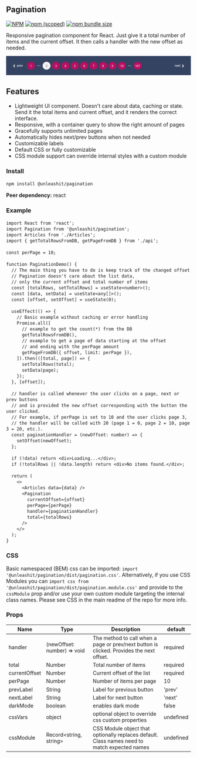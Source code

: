 ## Pagination

[![NPM](https://img.shields.io/npm/l/@unleashit/navigation.svg)](https://github.com/unleashit/npm-library/blob/master/LICENSE)
[![npm (scoped)](https://img.shields.io/npm/v/@unleashit/pagination.svg)](https://www.npmjs.com/package/@unleashit/pagination)
[![npm bundle size](https://img.shields.io/bundlephobia/minzip/@unleashit/pagination.svg)](https://bundlephobia.com/result?p=@unleashit/pagination)

Responsive pagination component for React. Just give it a total number of items and the current offset. It then calls a handler with the new offset as needed.

![pagination component](https://github.com/unleashit/npm-library/raw/master/packages/pagination/pagination.png)

## Features

- Lightweight UI component. Doesn't care about data, caching or state. Send it the total items and current offset, and it renders the correct interface.
- Responsive, with a container query to show the right amount of pages
- Gracefully supports unlimited pages
- Automatically hides next/prev buttons when not needed
- Customizable labels
- Default CSS or fully customizable
- CSS module support can override internal styles with a custom module

### Install

```bash
npm install @unleashit/pagination
```

**Peer dependency:** react

### Example

```tsx
import React from 'react';
import Pagination from '@unleashit/pagination';
import Articles from './Articles';
import { getTotalRowsFromDB, getPageFromDB } from './api';

const perPage = 10;

function PaginationDemo() {
  // The main thing you have to do is keep track of the changed offset
  // Pagination doesn't care about the list data,
  // only the current offset and total number of items
  const [totalRows, setTotalRows] = useState<number>();
  const [data, setData] = useState<any[]>();
  const [offset, setOffset] = useState(0);

  useEffect(() => {
    // Basic example without caching or error handling
    Promise.all([
      // example to get the count(*) from the DB
      getTotalRowsFromDB(),
      // example to get a page of data starting at the offset
      // and ending with the perPage amount
      getPageFromDB({ offset, limit: perPage }),
    ]).then(([total, page]) => {
      setTotalRows(total);
      setData(page);
    });
  }, [offset]);

  // handler is called whenever the user clicks on a page, next or prev buttons
  // and is provided the new offset corresponding with the button the user clicked.
  // For example, if perPage is set to 10 and the user clicks page 3,
  // the handler will be called with 20 (page 1 = 0, page 2 = 10, page 3 = 20, etc.).
  const paginationHandler = (newOffset: number) => {
    setOffset(newOffset);
  };

  if (!data) return <div>Loading...</div>;
  if (!totalRows || !data.length) return <div>No items found.</div>;

  return (
    <>
      <Articles data={data} />
      <Pagination
        currentOffset={offset}
        perPage={perPage}
        handler={paginationHandler}
        total={totalRows}
      />
    </>
  );
}
```

### CSS

Basic namespaced (BEM) css can be imported: `import '@unleashit/pagination/dist/pagination.css'`. Alternatively, if you use CSS Modules you can `import css from '@unleashit/pagination/dist/pagination.module.css'` and provide to the `cssModule` prop and/or use your own custom module targeting the internal class names. Please see CSS in the main readme of the repo for more info.

### Props

| Name          | Type                        | Description                                                                                  | default   |
| ------------- | --------------------------- | -------------------------------------------------------------------------------------------- | --------- |
| handler       | (newOffset: number) => void | The method to call when a page or prev/next button is clicked. Provides the next offset.     | required  |
| total         | Number                      | Total number of items                                                                        | required  |
| currentOffset | Number                      | Current offset of the list                                                                   | required  |
| perPage       | Number                      | Number of items per page                                                                     | 10        |
| prevLabel     | String                      | Label for previous button                                                                    | 'prev'    |
| nextLabel     | String                      | Label for next button                                                                        | 'next'    |
| darkMode      | boolean                     | enables dark mode                                                                            | false     |
| cssVars       | object                      | optional object to override css custom properties                                            | undefined |
| cssModule     | Record<string, string>      | CSS Module object that optionally replaces default. Class names need to match expected names | undefined |
